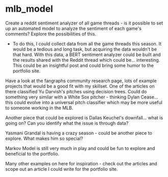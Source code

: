 # mlb_model

Create a reddit sentiment analyzer of all game threads - is it possible to set up an automated model to analyze the sentiment of each game's comments? Explore the possibilities of this.
- To do this, I could collect data from all the game threads this season. It would be a tedious and long task, but acquiring the data wouldn't be that hard. With this data, a BERT sentiment analyzer could be built and the results shared with the Reddit thread which could be... interesting. This could be an insightful post and could bring some humor to the portfolio site. 

Have a look at the fangraphs community research page, lots of example projects that would be a good fit with my skillset. One of the articles on there classified Yu Darvish's pitches using decision trees. Could do something very similar with a White Sox pitcher - thinking Dylan Cease... this could evolve into a universal pitch classifier which may be more useful to someone working in the MLB.

Another piece that could be explored is Dallas Keuchel's downfall... what is going on? Can you identify what the issue is through data? 

Yasmani Grandal is having a crazy season - could be another piece to explore. What makes him so special? 

Markov Model is still very much in play and could be fun to explore and beneficial to the portfolio. 

Many other examples on here for inspiration - check out the articles and scope out an article I could write for the portfolio site.